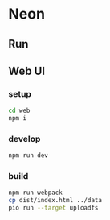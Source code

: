 # Neon

## Run

## Web UI

### setup
```bash
cd web
npm i
```

### develop
```bash
npm run dev
```

### build
```bash
npm run webpack
cp dist/index.html ../data
pio run --target uploadfs
```